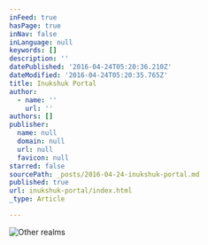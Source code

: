 ```yaml
---
inFeed: true
hasPage: true
inNav: false
inLanguage: null
keywords: []
description: ''
datePublished: '2016-04-24T05:20:36.210Z'
dateModified: '2016-04-24T05:20:35.765Z'
title: Inukshuk Portal
author:
  - name: ''
    url: ''
authors: []
publisher:
  name: null
  domain: null
  url: null
  favicon: null
starred: false
sourcePath: _posts/2016-04-24-inukshuk-portal.md
published: true
url: inukshuk-portal/index.html
_type: Article

---
```

![Other realms](https://the-grid-user-content.s3-us-west-2.amazonaws.com/f1ee34d1-b73c-4588-8e61-de02f88b4a40.jpg)